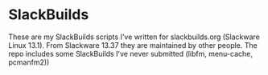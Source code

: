 SlackBuilds
===========

These are my SlackBuilds scripts I've written for slackbuilds.org (Slackware Linux 13.1). From Slackware 13.37 they are maintained by other people. The repo includes some SlackBuilds I've never submitted (libfm, menu-cache, pcmanfm2))